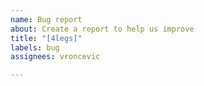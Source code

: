 ```yaml
---
name: Bug report
about: Create a report to help us improve
title: "[4legs]"
labels: bug
assignees: vroncevic

---
```



